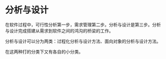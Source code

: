 # 分析与设计

在软件过程中，可行性分析第一步，需求管理第二步。分析与设计是第三步。分析与设计完成搭建从需求到软件之间的鸿沟的桥梁的工作。

分析与设计可以分为两类：过程化分析与设计方法、面向对象的分析与设计方法。

在这两种打的分类下又有各自的小分类。